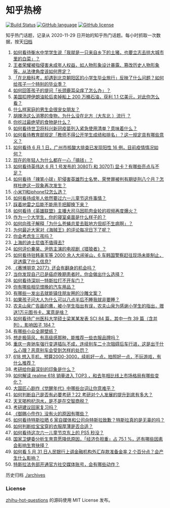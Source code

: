 # 知乎热榜
[![Build Status](https://github.com/ToWeLong/zhihu-hot-questions/workflows/CI/badge.svg)](https://github.com/ToWeLong/zhihu-hot-questions/actions)
[![GitHub language](https://img.shields.io/badge/language-golang-orange.svg)](https://golang.org/)
[![GitHub license](https://img.shields.io/github/license/ToWeLong/zhihu-hot-questions)](https://github.com/ToWeLong/zhihu-hot-questions/blob/main/LICENSE)

知乎热门话题，记录从 2020-11-29 日开始的知乎热门话题。每小时抓取一次数据，按天[归档](./archives)

<!-- BEGIN -->

1. [如何看待衡水中学学生说「我就是一只来自乡下的土猪，也要立志去拱大城市里的白菜」？](https://www.zhihu.com/question/462345321)
1. [王者荣耀被指侵害未成年人权益，如人物形象设计暴露、篡改历史人物形象等，从法律角度该如何界定？](https://www.zhihu.com/question/462570583)
1. [「在北极科考，却遇到北京朝阳区的小学生毕业旅行」反映了什么问题？如何给孩子一个特别的毕业季？](https://www.zhihu.com/question/461429592)
1. [如何回答孩子的提问「长颈鹿耳朵痒了怎么办」？](https://www.zhihu.com/question/459060337)
1. [美国扣押伊朗油轮后卖掉船上 200 万桶石油，获利 1.1 亿美元，对此你怎么看？](https://www.zhihu.com/question/462609621)
1. [什么样家庭的男生会很宠女朋友？](https://www.zhihu.com/question/313152078)
1. [胡辣汤这么消寒的食物，为什么没在北方（大东北 ）流行 ？](https://www.zhihu.com/question/424263115)
1. [你吃过最绝望的食物是什么？](https://www.zhihu.com/question/266593795)
1. [如何看待世卫将科兴新冠疫苗列入紧急使用清单？意味着什么？](https://www.zhihu.com/question/462658698)
1. [如何看待教育部规定「教师不得公开学生成绩和排名」？这一规定具有哪些意义？](https://www.zhihu.com/question/462602539)
1. [如何看待 6 月 1 日，广州市核酸大排查已发现阳性 16 例，目前疫情情况如何？](https://www.zhihu.com/question/462608073)
1. [现在的年轻人为什么都在一心「搞钱」？](https://www.zhihu.com/question/450839670)
1. [如何看待英伟达 6 月 1 号发布的 3080Ti 和 3070Ti 显卡？有哪些亮点与不足？](https://www.zhihu.com/question/462567339)
1. [如何看待「辣笔小球」犯侵害英雄烈士名誉、荣誉罪被判有期徒刑八个月？怎样杜绝这一现象再次发生？](https://www.zhihu.com/question/462424984)
1. [小米11和iphone12怎么选？](https://www.zhihu.com/question/434673403)
1. [如何看待成年人依然要过六一儿童节这件事情？](https://www.zhihu.com/question/462357788)
1. [踩着地雷之后能不能用手把脚换下来？](https://www.zhihu.com/question/423574764)
1. [如何看待《英雄联盟》主播大司马因肌肉金轮的视频再度爆火？](https://www.zhihu.com/question/461809084)
1. [作为一个大学生，你的寝室桌面是什么样子的？](https://www.zhihu.com/question/319191971)
1. [如何向孩子解释「为什么苍蝇总爱去脏地方但却不生病啊」？](https://www.zhihu.com/question/322221205)
1. [为何最近大家对《海贼王》的评论每况日下了呢？](https://www.zhihu.com/question/462399807)
1. [你会考虑生三孩吗？](https://www.zhihu.com/question/462397389)
1. [上海的迪士尼值不值得去?](https://www.zhihu.com/question/394237201)
1. [如何评价秦昊、尹昉主演的电视剧《猎狼者》？](https://www.zhihu.com/question/455156529)
1. [如何看待驻韩美军等 2000 余人大闹釜山，6 车韩国警察赶往现场未能制止，这透露了什么信息?](https://www.zhihu.com/question/462483378)
1. [《赛博朋克 2077》还会有翻身的机会吗？](https://www.zhihu.com/question/451861978)
1. [当你发现自己已是癌症晚期患者时，你会做出什么选择？](https://www.zhihu.com/question/267507193)
1. [如何看待深圳一特斯拉打不开车门？](https://www.zhihu.com/question/462370714)
1. [你有哪些相见恨晚的汽车用品？](https://www.zhihu.com/question/32039663)
1. [有哪些一发出去就能镇住朋友圈的沙雕文案？](https://www.zhihu.com/question/441111291)
1. [如果孩子问大人为什么可以八点半后不睡我就非要睡？](https://www.zhihu.com/question/387591335)
1. [农夫山泉广告画的鹰，被小学生指出有误，农夫山泉为感谢小学生的指出，赠送1万元图书卡，寓意是啥？](https://www.zhihu.com/question/462023008)
1. [如何看待广州医科大学硕士梁某某发表 SCI 84 篇，其中一作 39 篇（含并列），影响因子 184？](https://www.zhihu.com/question/462366877)
1. [有哪些小众全屏壁纸？](https://www.zhihu.com/question/440343163)
1. [想走极简风，有高级感那种，能推荐一些衣服品牌吗？](https://www.zhihu.com/question/445505751)
1. [重庆一奔驰车强行变道插队不成，连续别车二十次阻碍后车行进，这是出于什么心理？恶意别车会受到怎样的处罚？](https://www.zhihu.com/question/462354167)
1. [618 想入手机，预算2000-3000，续航好一点，拍照好一点，不玩游戏，有什么推荐？](https://www.zhihu.com/question/457778088)
1. [考研给你最深刻的印象是什么？](https://www.zhihu.com/question/460327120)
1. [如何解读 realme 618 销量进入 TOP3 ，和去年相比线上市场格局有哪些变化？](https://www.zhihu.com/question/462616403)
1. [大国匠心剧作《觉醒年代》中哪些台词让你意难平？](https://www.zhihu.com/question/461299889)
1. [如何判断自己是否有必要考研？22 考研对个人发展的提升到底有多大？](https://www.zhihu.com/question/462367069)
1. [天天喝枸杞泡水，是不是在交智商税？](https://www.zhihu.com/question/454743302)
1. [考研建议回家复习吗？](https://www.zhihu.com/question/436085854)
1. [《御赐小仵作》没有火的原因有哪些？](https://www.zhihu.com/question/457943894)
1. [如何看待特斯拉晒 6 家自媒体和公司向特斯拉致歉？特斯拉真的是无辜的吗？](https://www.zhihu.com/question/462076486)
1. [如何判断给宝宝穿的衣服厚薄是否合适？](https://www.zhihu.com/question/377804250)
1. [如何看待这次六一儿童节京东上的 PS5 秒没？](https://www.zhihu.com/question/462492031)
1. [国家卫健委分析生育意愿降低原因，「经济负担重」占 75.1 %，还有哪些因素会影响生育抉择？](https://www.zhihu.com/question/462526540)
1. [如何看 5 月 31 日人民银行上调金融机构外汇存款准备金率 2 个百分点？会产生什么影响？](https://www.zhihu.com/question/462414275)
1. [特斯拉法务部开通官方社交媒体账号，会有哪些动作？](https://www.zhihu.com/question/462547819)

<!-- END -->

历史归档 [./archives](./archives)


### License
[zhihu-hot-questions](https://github.com/towelong/zhihu-hot-questions) 的源码使用 MIT License 发布。
